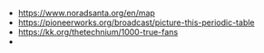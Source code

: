 - https://www.noradsanta.org/en/map
- https://pioneerworks.org/broadcast/picture-this-periodic-table
- https://kk.org/thetechnium/1000-true-fans
-